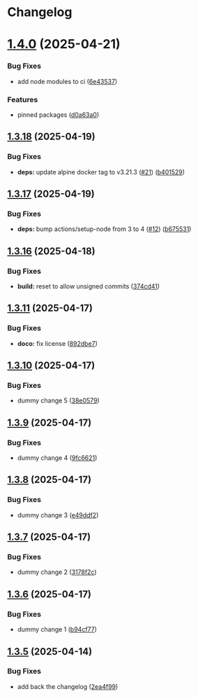 # Changelog

# [1.4.0](https://github.com/jamiemoore/tools/compare/v1.3.18...v1.4.0) (2025-04-21)


### Bug Fixes

* add node modules to ci ([6e43537](https://github.com/jamiemoore/tools/commit/6e435374bb7b3fcf91cb4874b6a3cec4f97ba257))


### Features

* pinned packages ([d0a63a0](https://github.com/jamiemoore/tools/commit/d0a63a038c3ea12bf383d1640595219956cb29a6))

## [1.3.18](https://github.com/jamiemoore/tools/compare/v1.3.17...v1.3.18) (2025-04-19)


### Bug Fixes

* **deps:** update alpine docker tag to v3.21.3 ([#21](https://github.com/jamiemoore/tools/issues/21)) ([b401529](https://github.com/jamiemoore/tools/commit/b401529955ae5cd3fb4e7a378ba145b1b256f12d))

## [1.3.17](https://github.com/jamiemoore/tools/compare/v1.3.16...v1.3.17) (2025-04-19)


### Bug Fixes

* **deps:** bump actions/setup-node from 3 to 4 ([#12](https://github.com/jamiemoore/tools/issues/12)) ([b675531](https://github.com/jamiemoore/tools/commit/b6755311fdc199f0def160dbc679825c2633d18f))

## [1.3.16](https://github.com/jamiemoore/tools/compare/v1.3.15...v1.3.16) (2025-04-18)


### Bug Fixes

* **build:** reset to allow unsigned commits ([374cd41](https://github.com/jamiemoore/tools/commit/374cd41fd0d6e783cd4eec2eff5498cc25fe99a0))

## [1.3.11](https://github.com/jamiemoore/tools/compare/v1.3.10...v1.3.11) (2025-04-17)


### Bug Fixes

* **doco:** fix license ([892dbe7](https://github.com/jamiemoore/tools/commit/892dbe76d813ab99f40f96e11d19e9cdab948f75))

## [1.3.10](https://github.com/jamiemoore/tools/compare/v1.3.9...v1.3.10) (2025-04-17)


### Bug Fixes

* dummy change 5 ([38e0579](https://github.com/jamiemoore/tools/commit/38e057919eb2f922a3ca99cd19af7e5de5b96d48))

## [1.3.9](https://github.com/jamiemoore/tools/compare/v1.3.8...v1.3.9) (2025-04-17)


### Bug Fixes

* dummy change 4 ([9fc6621](https://github.com/jamiemoore/tools/commit/9fc6621681a1ad3485b50ee4bbaca75b0b17d3e0))

## [1.3.8](https://github.com/jamiemoore/tools/compare/v1.3.7...v1.3.8) (2025-04-17)


### Bug Fixes

* dummy change 3 ([e49ddf2](https://github.com/jamiemoore/tools/commit/e49ddf2d289939305e37f5560a7dad07a5324f50))

## [1.3.7](https://github.com/jamiemoore/tools/compare/v1.3.6...v1.3.7) (2025-04-17)


### Bug Fixes

* dummy change 2 ([3178f2c](https://github.com/jamiemoore/tools/commit/3178f2c5810e9492f5a74885a4cc3a81f58e6462))

## [1.3.6](https://github.com/jamiemoore/tools/compare/v1.3.5...v1.3.6) (2025-04-17)


### Bug Fixes

* dummy change 1 ([b94cf77](https://github.com/jamiemoore/tools/commit/b94cf77ff0c01a13609477d135262923eb5eb3aa))

## [1.3.5](https://github.com/jamiemoore/tools/compare/v1.3.4...v1.3.5) (2025-04-14)


### Bug Fixes

* add back the changelog ([2ea4f99](https://github.com/jamiemoore/tools/commit/2ea4f99d2a839b1cce3e45bfac192d778865b66d))
